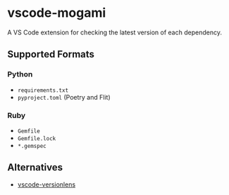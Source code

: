 # vscode-mogami

A VS Code extension for checking the latest version of each dependency.

## Supported Formats

### Python

- `requirements.txt`
- `pyproject.toml` (Poetry and Flit)

### Ruby

- `Gemfile`
- `Gemfile.lock`
- `*.gemspec`

## Alternatives

- [vscode-versionlens](https://gitlab.com/versionlens/vscode-versionlens)
